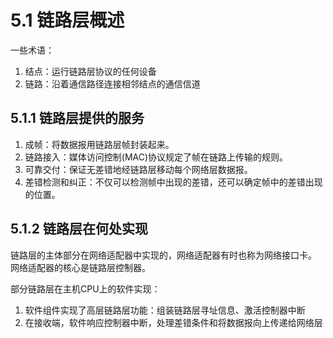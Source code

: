 # 5.1 链路层概述

一些术语：

1. 结点：运行链路层协议的任何设备
2. 链路：沿着通信路径连接相邻结点的通信信道

## 5.1.1 链路层提供的服务

1. 成帧：将数据报用链路层帧封装起来。
2. 链路接入：媒体访问控制(MAC)协议规定了帧在链路上传输的规则。
3. 可靠交付：保证无差错地经链路层移动每个网络层数据报。
4. 差错检测和纠正：不仅可以检测帧中出现的差错，还可以确定帧中的差错出现的位置。

## 5.1.2 链路层在何处实现

链路层的主体部分在网络适配器中实现的，网络适配器有时也称为网络接口卡。
网络适配器的核心是链路层控制器。

部分链路层在主机CPU上的软件实现：

1. 软件组件实现了高层链路层功能：组装链路层寻址信息、激活控制器中断
2. 在接收端，软件响应控制器中断，处理差错条件和将数据报向上传递给网络层